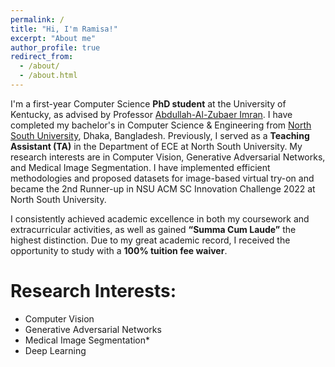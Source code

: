 ```yaml
---
permalink: /
title: "Hi, I'm Ramisa!"
excerpt: "About me"
author_profile: true
redirect_from: 
  - /about/
  - /about.html
---
```

I'm a first-year Computer Science **PhD student** at the University of Kentucky, as advised by Professor [Abdullah-Al-Zubaer Imran](https://aaz-imran.github.io/). I have completed my bachelor's in Computer Science & Engineering from [North South University](https://www.northsouth.edu/), Dhaka, Bangladesh. Previously, I served as a **Teaching Assistant (TA)** in the Department of ECE at North South University. My research interests are in Computer Vision, Generative Adversarial Networks, and Medical Image Segmentation. I have implemented efficient methodologies and proposed datasets for image-based virtual try-on and became the 2nd Runner-up in NSU ACM SC Innovation Challenge 2022 at North South University.

I consistently achieved academic excellence in both my coursework and extracurricular activities, as well as gained **“Summa Cum Laude”** the highest distinction. Due to my great academic record, I received the opportunity to study with a **100% tuition fee waiver**. 



Research Interests:
======
- Computer Vision
- Generative Adversarial Networks
- Medical Image Segmentation*
- Deep Learning
